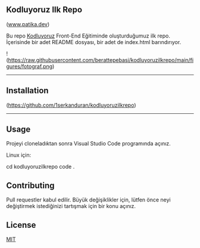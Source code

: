 ## Kodluyoruz Ilk Repo

(www.patika.dev)

Bu repo [Kodluyoruz](https://kodluyoruz.org/tr/kodluyoruz/) Front-End Eğitiminde oluşturduğumuz ilk repo. İçerisinde bir adet README dosyası, bir adet de index.html barındırıyor. 

!(https://raw.githubusercontent.com/berattepebasi/kodluyoruzilkrepo/main/figures/fotograf.png)

--------------------------------------------------------------------------------------
## Installation

(https://github.com/1serkanduran/kodluyoruzilkrepo)

--------------------------------------------------------------------------------------

## Usage

Projeyi cloneladıktan sonra Visual Studio Code programında açınız.

Linux için:

cd kodluyoruzilkrepo code .

## Contributing

Pull requestler kabul edilir. Büyük değişiklikler için, lütfen önce neyi değiştirmek istediğinizi tartışmak için bir konu açınız.

## License

[MIT](https://choosealicense.com/licenses/mit/)